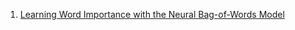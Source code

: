 1. [Learning Word Importance with the Neural Bag-of-Words Model](http://www.aclweb.org/anthology/W16-1626)
